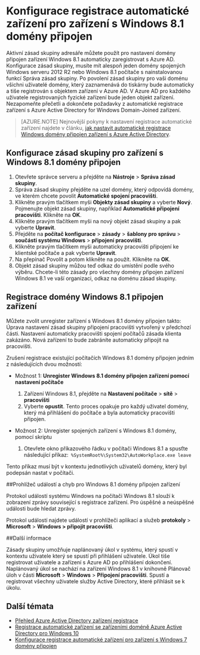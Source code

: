 <properties
    pageTitle="Konfigurace registrace automatické zařízení pro zařízení s Windows 8.1 domény připojen | Microsoft Azure"
    description=" Postup pro nastavení zásad skupiny pro Windows 8.1 doméně zařízení se automaticky zaregistrovat s Azure AD. "
    services="active-directory"
    documentationCenter=""
    authors="femila"
    manager="swadhwa"
    editor=""/>

<tags
    ms.service="active-directory"
    ms.workload="identity"
    ms.tgt_pltfrm="na"
    ms.devlang="na"
    ms.topic="article"
    ms.date="09/21/2016"
    ms.author="Markvi"/>

# <a name="configure-automatic-device-registration-for-windows-81-domain-joined-devices"></a>Konfigurace registrace automatické zařízení pro zařízení s Windows 8.1 domény připojen

Aktivní zásad skupiny adresáře můžete použít pro nastavení domény připojen zařízení Windows 8.1 automaticky zaregistrovat s Azure AD. Konfigurace zásad skupiny, musíte mít alespoň jeden domény spojených Windows serveru 2012 R2 nebo Windows 8.1 počítače s nainstalovanou funkcí Správa zásad skupiny. Po povolení zásad skupiny pro vaši doménu všichni uživatelé domény, který zaznamenává do tiskárny bude automaticky a tiše registrován s objektem zařízení v Azure AD. V Azure AD pro každého uživatele registrovaných fyzické zařízení bude jeden objekt zařízení. Nezapomeňte přečetli a dokončete požadavky z automatické registrace zařízení s Azure Active Directory for Windows Domain-Joined zařízení.

>[AZURE.NOTE]
 Nejnovější pokyny k nastavení registrace automatické zařízení najdete v článku, [jak nastavit automatické registrace Windows domény připojen zařízení s Azure Active Directory](active-directory-conditional-access-automatic-device-registration-setup.md).



## <a name="configure-the-group-policy-for-your-windows-81-domain-joined-devices"></a>Konfigurace zásad skupiny pro zařízení s Windows 8.1 domény připojen

1. Otevřete správce serveru a přejděte na **Nástroje** > **Správa zásad skupiny**.
2. Správa zásad skupiny přejděte na uzel domény, který odpovídá domény, ve kterém chcete povolit **Automatické spojení pracovišti**.
3. Klikněte pravým tlačítkem myši **Objekty zásad skupiny** a vyberte **Nový**. Pojmenujte objekt zásad skupiny, například **Automatické připojení pracovišti**. Klikněte na **OK**.
4. Klikněte pravým tlačítkem myši na nový objekt zásad skupiny a pak vyberte **Upravit**.
5. Přejděte na **počítač konfigurace** > **zásady** > **šablony pro správu** > **součásti systému Windows** > **připojení pracovišti**.
6. Klikněte pravým tlačítkem myši automaticky pracovišti připojení ke klientské počítače a pak vyberte **Upravit**.
7. Na přepínač Povolit a potom klikněte na použít. Klikněte na **OK**.
8. Objekt zásad skupiny můžou teď odkaz do umístění podle svého výběru. Chcete-li této zásady pro všechny domény připojen zařízení Windows 8.1 ve vaší organizaci, odkaz na doménu zásad skupiny.

## <a name="unregistering-your-windows-81-domain-joined-devices"></a>Registrace domény Windows 8.1 připojen zařízení

Můžete zvolit unregister zařízení s Windows 8.1 domény připojen takto: Úprava nastavení zásad skupiny připojení pracovišti vytvořený v předchozí části. Nastavení automaticky pracovišti spojení počítačů zásada klienta zakázáno. Nová zařízení to bude zabráníte automaticky připojit na pracovišti.

Zrušení registrace existující počítačích Windows 8.1 domény připojen jedním z následujících dvou možností:

* Možnost 1: **Unregister Windows 8.1 domény připojen zařízení pomocí nastavení počítače**
  1. Zařízení Windows 8.1, přejděte na **Nastavení počítače** > **sítě** > **pracovišti**
  2. Vyberte **opustit**.
Tento proces opakuje pro každý uživatel domény, který má přihlášení do počítače a byla automaticky pracovišti připojen.

* Možnost 2: Unregister spojených zařízení s Windows 8.1 domény, pomocí skriptu
    1. Otevřete okno příkazového řádku v počítači Windows 8.1 a spusťte následující příkaz:` %SystemRoot%\System32\AutoWorkplace.exe leave`
   
Tento příkaz musí být v kontextu jednotlivých uživatelů domény, který byl podepsán nastat v počítači.

##<a name="event-viewer--errors-for-windows-81-domain-joined-devices"></a>Prohlížeč událostí a chyb pro Windows 8.1 domény připojen zařízení

Protokol událostí systému Windows na počítači Windows 8.1 slouží k zobrazení zprávy související s registrace zařízení. Pro úspěšné a neúspěšné události bude hledat zprávy. 

Protokol událostí najdete událostí v prohlížeči aplikací a služeb **protokoly** > **Microsoft** > **Windows > připojit pracovišti**.

##<a name="additional-details"></a>Další informace

Zásady skupiny umožňuje naplánovaný úkol v systému, který spustí v kontextu uživatele který se spustí při přihlášení uživatele. Úkol tiše registrovat uživatele a zařízení s Azure AD po přihlášení dokončení. Naplánovaný úkol se nachází na zařízení Windows 8.1 v knihovně Plánovač úloh v části **Microsoft** > **Windows** > **Připojení pracovišti**. Spustí a registrovat všechny uživatele služby Active Directory, které přihlásit se k úkolu. 

## <a name="additional-topics"></a>Další témata
- [Přehled Azure Active Directory zařízení registrace](active-directory-conditional-access-device-registration-overview.md)
- [Registrace automatické zařízení se zařízeními doméně Azure Active Directory pro Windows 10](active-directory-conditional-access-automatic-device-registration.md)
- [Konfigurace registrace automatické zařízení pro zařízení s Windows 7 domény připojen](active-directory-conditional-access-automatic-device-registration-windows7.md)

